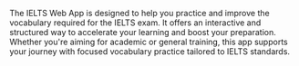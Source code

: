 The IELTS Web App is designed to help you practice and improve the vocabulary required for the IELTS exam. It offers an interactive and structured way to accelerate your learning and boost your preparation. Whether you're aiming for academic or general training, this app supports your journey with focused vocabulary practice tailored to IELTS standards.
